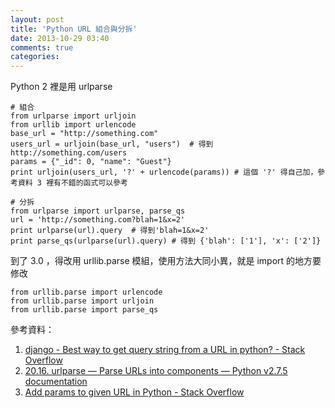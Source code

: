 ```yaml
---
layout: post
title: 'Python URL 組合與分拆'
date: 2013-10-29 03:40
comments: true
categories: 
---
```

Python 2 裡是用 urlparse

```
# 組合
from urlparse import urljoin
from urllib import urlencode
base_url = "http://something.com"
users_url = urljoin(base_url, "users")  # 得到 http://something.com/users
params = {"_id": 0, "name": "Guest"}
print urljoin(users_url, '?' + urlencode(params)) # 這個 '?' 得自己加，參考資料 3 裡有不錯的函式可以參考
```

```
# 分拆
from urlparse import urlparse, parse_qs
url = 'http://something.com?blah=1&x=2'
print urlparse(url).query  # 得到'blah=1&x=2'
print parse_qs(urlparse(url).query) # 得到 {'blah': ['1'], 'x': ['2']}
```

到了 3.0 ，得改用 urllib.parse 模組，使用方法大同小異，就是 import 的地方要修改
```
from urllib.parse import urlencode
from urllib.parse import urljoin
from urllib.parse import parse_qs
```

參考資料：
1. [django - Best way to get query string from a URL in python? - Stack Overflow](http://stackoverflow.com/questions/11280948/best-way-to-get-query-string-from-a-url-in-python "django - Best way to get query string from a URL in python? - Stack Overflow")
2. [20.16. urlparse — Parse URLs into components — Python v2.7.5 documentation](http://docs.python.org/2/library/urlparse.html "20.16. urlparse — Parse URLs into components — Python v2.7.5 documentation")
3. [Add params to given URL in Python - Stack Overflow](http://stackoverflow.com/questions/2506379/add-params-to-given-url-in-python "Add params to given URL in Python - Stack Overflow")
 